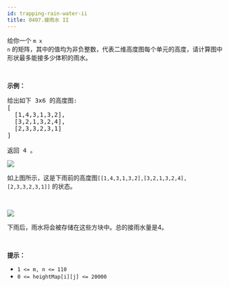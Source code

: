 ```yaml
---
id: trapping-rain-water-ii
title: 0407.接雨水 II
---
```

给你一个 <code>m x n</code> 的矩阵，其中的值均为非负整数，代表二维高度图每个单元的高度，请计算图中形状最多能接多少体积的雨水。

 

**示例：**


<pre>给出如下 3x6 的高度图:<br/>[<br/>  [1,4,3,1,3,2],<br/>  [3,2,1,3,2,4],<br/>  [2,3,3,2,3,1]<br/>]<br/><br/>返回 4 。<br/></pre>

![](https://assets.leetcode-cn.com/aliyun-lc-upload/uploads/2018/10/12/rainwater_empty.png)

如上图所示，这是下雨前的高度图<code>[[1,4,3,1,3,2],[3,2,1,3,2,4],[2,3,3,2,3,1]]</code> 的状态。

 

![](https://assets.leetcode-cn.com/aliyun-lc-upload/uploads/2018/10/12/rainwater_fill.png)

下雨后，雨水将会被存储在这些方块中。总的接雨水量是4。

 

**提示：**


- <code>1 &lt;= m, n &lt;= 110</code>
- <code>0 &lt;= heightMap[i][j] &lt;= 20000</code>
